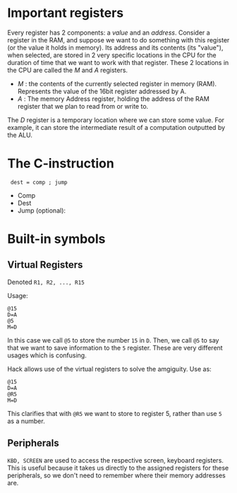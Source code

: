 # Important registers

Every register has 2 components: a _value_ and an _address_. Consider a register in the RAM, and suppose we want to do something with this register (or the value it holds in memory).  Its address and its contents (its "value"), when selected, are stored in 2 very specific locations in the CPU for the duration of time that we want to work with that register. These 2 locations in the CPU are called the *M* and *A* registers. 

- *M* : the contents of the currently selected register in memory (RAM). Represents the value of the 16bit register addressed by A.
- *A* : The memory Address register, holding the address of the RAM register that we plan to read from or write to.
    
The *D* register is a temporary location where we can store some value. For example, it can store the intermediate result of a computation outputted by the ALU.

# The C-instruction
` dest = comp ; jump`

- Comp
- Dest
- Jump (optional):


# Built-in symbols
## Virtual Registers
Denoted `R1, R2, ..., R15`

Usage: 
```
@15
D=A
@5
M=D
```
In this case we call `@5` to store the number `15` in `D`. Then, we call `@5` to say that we want to save information to the `5` register. These are very different usages which is confusing.

Hack allows use of the virtual registers to solve the amgiguity. Use as:
```
@15
D=A
@R5
M=D
```
This clarifies that with `@R5` we want to store to register 5, rather than use `5` as a number.

## Peripherals
`KBD, SCREEN` are used to access the respective screen, keyboard registers. This is useful because it takes us directly to the assigned registers for these peripherals, so we don't need to remember where their memory addresses are.
